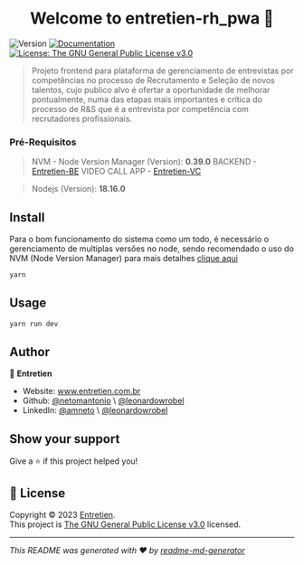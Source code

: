 <h1 align="center">Welcome to entretien-rh_pwa 👋</h1>
<p>
  <img alt="Version" src="https://img.shields.io/badge/version-1.0.0-blue.svg?cacheSeconds=2592000" />
  <a href="www.entretien.com.br" target="_blank">
    <img alt="Documentation" src="https://img.shields.io/badge/documentation-yes-brightgreen.svg" />
  </a>
  <a href="https://www.gnu.org/licenses/gpl-3.0.html" target="_blank">
    <img alt="License: The GNU General Public License v3.0" src="https://img.shields.io/badge/License-The GNU General Public License v3.0-yellow.svg" />
  </a>
</p>

> Projeto frontend para plataforma de gerenciamento de entrevistas por competências no processo de Recrutamento e Seleção de novos talentos, cujo publico alvo é ofertar a oportunidade de melhorar pontualmente, numa das etapas mais importantes e crítica do processo de R&S que é a entrevista por competência com recrutadores profissionais.

### Pré-Requisitos
> NVM - Node Version Manager (Version): **0.39.0**
> BACKEND - [Entretien-BE](https://github.com/netomantonio/entretien-rh-be)
> VIDEO CALL APP - [Entretien-VC](https://github.com/netomantonio/entretien-video-call-fe)

> Nodejs (Version): **18.16.0**

## Install
Para o bom funcionamento do sistema como um todo, é necessário o gerenciamento
de multiplas versões no node, sendo recomendado o uso do NVM (Node Version Manager)
para mais detalhes [clique aqui](https://github.com/nvm-sh/nvm)

```sh
yarn
```

## Usage

```sh
yarn run dev
```

## Author

👤 **Entretien**

* Website: www.entretien.com.br
* Github: [@netomantonio](https://github.com/netomantonio) \ [@leonardowrobel](https://github.com/leonardowrobel)
* LinkedIn: [@amneto](https://linkedin.com/in/amneto) \ [@leonardowrobel](https://linkedin.com/in/leonardo-wrobel-b26b07189)

## Show your support

Give a ⭐️ if this project helped you!

## 📝 License

Copyright © 2023 [Entretien](https://github.com/netomantonio).<br />
This project is [The GNU General Public License v3.0](https://www.gnu.org/licenses/gpl-3.0.html) licensed.

***
_This README was generated with ❤️ by [readme-md-generator](https://github.com/kefranabg/readme-md-generator)_
